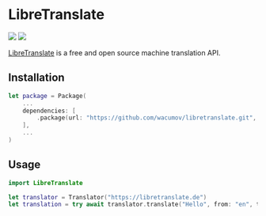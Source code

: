 # LibreTranslate

[![](https://img.shields.io/endpoint?url=https%3A%2F%2Fswiftpackageindex.com%2Fapi%2Fpackages%2Fwacumov%2Flibretranslate%2Fbadge%3Ftype%3Dswift-versions)](https://swiftpackageindex.com/wacumov/libretranslate)
[![](https://img.shields.io/endpoint?url=https%3A%2F%2Fswiftpackageindex.com%2Fapi%2Fpackages%2Fwacumov%2Flibretranslate%2Fbadge%3Ftype%3Dplatforms)](https://swiftpackageindex.com/wacumov/libretranslate)

[LibreTranslate](https://libretranslate.com) is a free and open source machine translation API.

## Installation

```swift
let package = Package(
    ...
    dependencies: [
        .package(url: "https://github.com/wacumov/libretranslate.git", from: "0.1.0")
    ],
    ...
)
```

## Usage

```swift
import LibreTranslate

let translator = Translator("https://libretranslate.de")
let translation = try await translator.translate("Hello", from: "en", to: "es")
```
